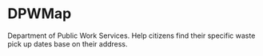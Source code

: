 # DPWMap
Department of Public Work Services. Help citizens find their specific waste pick up dates base on their address.

